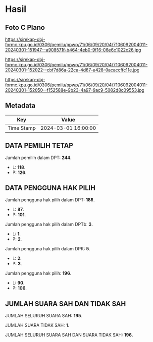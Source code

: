 # Hasil

## Foto C Plano

https://sirekap-obj-formc.kpu.go.id/0306/pemilu/ppwp/71/06/09/20/04/7106092004011-20240301-151947--a908571f-b464-4eb0-9f16-06e6c1022c26.jpg

https://sirekap-obj-formc.kpu.go.id/0306/pemilu/ppwp/71/06/09/20/04/7106092004011-20240301-152022--cbf7d86a-22ca-4d67-a428-0acaccffc11e.jpg

https://sirekap-obj-formc.kpu.go.id/0306/pemilu/ppwp/71/06/09/20/04/7106092004011-20240301-152050--f152588e-9b23-4a97-9ac9-5082d8c09553.jpg


## Metadata

| Key        | Value               |
| ---------- | ------------------- |
| Time Stamp | 2024-03-01 16:00:00 |


## DATA PEMILIH TETAP

Jumlah pemilih dalam DPT: **244**.
 * L: **118**.
 * P: **126**.

## DATA PENGGUNA HAK PILIH

Jumlah pengguna hak pilih dalam DPT: **188**.
 * L: **87**.
 * P: **101**.

Jumlah pengguna hak pilih dalam DPTb: **3**.
 * L: **1**.
 * P: **2**.

Jumlah pengguna hak pilih dalam DPK: **5**.
 * L: **2**.
 * P: **3**.

Jumlah pengguna hak pilih: **196**.
 * L: **90**.
 * P: **106**.

## JUMLAH SUARA SAH DAN TIDAK SAH

JUMLAH SELURUH SUARA SAH: **195**.

JUMLAH SUARA TIDAK SAH: **1**.

JUMLAH SELURUH SUARA SAH DAN SUARA TIDAK SAH: **196**.


